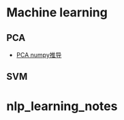 # Machine learning

## PCA
  * [PCA numpy推导](https://github.com/xiao7462/machine_learning_notes/blob/master/PCA/PCA.ipynb)

## SVM


# nlp_learning_notes
